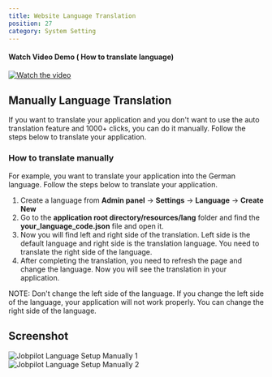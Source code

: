 ```yaml
---
title: Website Language Translation
position: 27
category: System Setting
---
```


<!--  -->

#### Watch Video Demo ( How to translate language)

[![Watch the video](/docs/jobpilot/setting/website-translation.png)](https://www.loom.com/share/14eb42277c99497eb1dde216479f24d6?sid=a25a5b17-1fe6-47bd-8b99-dd29f0ceda04)  


## Manually Language Translation

If you want to translate your application and you don't want to use the auto translation feature and 1000+ clicks, you can do it manually. Follow the steps below to translate your application.

### How to translate manually

For example, you want to translate your application into the German language. Follow the steps below to translate your application.

1. Create a language from **Admin panel** -> **Settings** -> **Language** -> **Create New**
2. Go to the **application root directory/resources/lang** folder and find the **your_language_code.json** file and open it.
3. Now you will find left and right side of the translation. Left side is the default language and right side is the translation language. You need to translate the right side of the language.
4. After completing the translation, you need to refresh the page and change the language. Now you will see the translation in your application.

NOTE: Don't change the left side of the language. If you change the left side of the language, your application will not work properly. You can change the right side of the language.

## Screenshot

![Jobpilot Language Setup Manually 1](/docs/jobpilot/setting/manually_1.png)
<br>
![Jobpilot Language Setup Manually 2](/docs/jobpilot/setting/manually_2.png)
